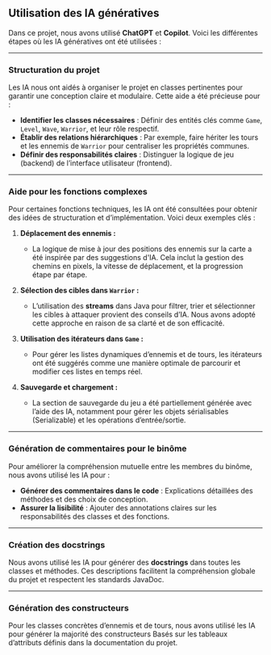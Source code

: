 ## Utilisation des IA génératives

Dans ce projet, nous avons utilisé **ChatGPT** et **Copilot**. Voici les différentes étapes où les IA génératives ont été utilisées :

---

### Structuration du projet

Les IA nous ont aidés à organiser le projet en classes pertinentes pour garantir une conception claire et modulaire. Cette aide a été précieuse pour :
- **Identifier les classes nécessaires** : Définir des entités clés comme `Game`, `Level`, `Wave`, `Warrior`, et leur rôle respectif.
- **Établir des relations hiérarchiques** : Par exemple, faire hériter les tours et les ennemis de `Warrior` pour centraliser les propriétés communes.
- **Définir des responsabilités claires** : Distinguer la logique de jeu (backend) de l’interface utilisateur (frontend).

---

### Aide pour les fonctions complexes

Pour certaines fonctions techniques, les IA ont été consultées pour obtenir des idées de structuration et d’implémentation. Voici deux exemples clés :

1. **Déplacement des ennemis :**
   - La logique de mise à jour des positions des ennemis sur la carte a été inspirée par des suggestions d'IA. Cela inclut la gestion des chemins en pixels, la vitesse de déplacement, et la progression étape par étape.

2. **Sélection des cibles dans `Warrior` :**
   - L’utilisation des **streams** dans Java pour filtrer, trier et sélectionner les cibles à attaquer provient des conseils d’IA. Nous avons adopté cette approche en raison de sa clarté et de son efficacité.

3. **Utilisation des itérateurs dans `Game` :**

   - Pour gérer les listes dynamiques d’ennemis et de tours, les itérateurs ont été suggérés comme une manière optimale de parcourir et modifier ces listes en temps réel.

4. **Sauvegarde et chargement :**

   - La section de sauvegarde du jeu a été partiellement générée avec l’aide des IA, notamment pour gérer les objets sérialisables (Serializable) et les opérations d’entrée/sortie.

---

### Génération de commentaires pour le binôme

Pour améliorer la compréhension mutuelle entre les membres du binôme, nous avons utilisé les IA pour :
- **Générer des commentaires dans le code** : Explications détaillées des méthodes et des choix de conception.
- **Assurer la lisibilité** : Ajouter des annotations claires sur les responsabilités des classes et des fonctions.

---

### Création des docstrings

Nous avons utilisé les IA pour générer des **docstrings** dans toutes les classes et méthodes. Ces descriptions facilitent la compréhension globale du projet et respectent les standards JavaDoc.


---


### Génération des constructeurs

Pour les classes concrètes d’ennemis et de tours, nous avons utilisé les IA pour générer la majorité des constructeurs Basés sur les tableaux d’attributs définis dans la documentation du projet.

